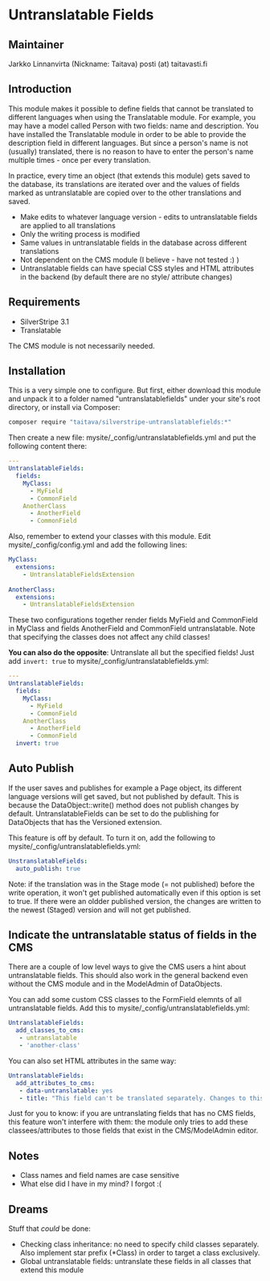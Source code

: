 # Untranslatable Fields

## Maintainer

Jarkko Linnanvirta (Nickname: Taitava)
posti (at) taitavasti.fi
 
## Introduction

This module makes it possible to define fields that cannot be translated to different languages when using the
Translatable module. For example, you may have a model called Person with two fields: name and description. You have
installed the Translatable module in order to be able to provide the description field in different languages. But since
a person's name is not (usually) translated, there is no reason to have to enter the person's name multiple times - once
per every translation.

In practice, every time an object (that extends this module) gets saved to the database, its translations are iterated
over and the values of fields marked as untranslatable are copied over to the other translations and saved.

 * Make edits to whatever language version - edits to untranslatable fields are applied to all translations
 * Only the writing process is modified
 * Same values in untranslatable fields in the database across different translations
 * Not dependent on the CMS module (I believe - have not tested :) )
 * Untranslatable fields can have special CSS styles and HTML attributes in the backend (by default there are no style/
   attribute changes)
 
## Requirements

 * SilverStripe 3.1
 * Translatable
 
The CMS module is not necessarily needed.
 
## Installation

This is a very simple one to configure. But first, either download this module and unpack it to a folder named
"untranslatablefields" under your site's root directory, or install via Composer:

```bash
composer require "taitava/silverstripe-untranslatablefields:*"
```

Then create a new file: mysite/_config/untranslatablefields.yml and put the following content there:

```YAML
---
UntranslatableFields:
  fields:
    MyClass:
      - MyField
      - CommonField
    AnotherClass
      - AnotherField
      - CommonField
```

Also, remember to extend your classes with this module. Edit mysite/_config/config.yml and add the following lines:

```YAML
MyClass:
  extensions:
    - UntranslatableFieldsExtension
    
AnotherClass:
  extensions:
    - UntranslatableFieldsExtension
```

These two configurations together render fields MyField and CommonField in MyClass and fields AnotherField and
CommonField untranslatable. Note that specifying the classes does not affect any child classes!

**You can also do the opposite**: Untranslate all but the specified fields! Just add `invert: true` to
mysite/_config/untranslatablefields.yml:

```YAML
---
UntranslatableFields:
  fields:
    MyClass:
      - MyField
      - CommonField
    AnotherClass
      - AnotherField
      - CommonField
  invert: true
```

## Auto Publish

If the user saves and publishes for example a Page object, its different language versions will get saved, but not
published by default. This is because the DataObject::write() method does not publish changes by default.
UntranslatableFields can be set to do the publishing for DataObjects that has the Versioned extension.

This feature is off by default. To turn it on, add the following to mysite/_config/untranslatablefields.yml:

```YAML
UnstranslatableFields:
  auto_publish: true
```

Note: if the translation was in the Stage mode (= not published) before the write operation, it won't get published
automatically even if this option is set to true. If there were an oldder published version, the changes are written to
the newest (Staged) version and will not get published.


## Indicate the untranslatable status of fields in the CMS

There are a couple of low level ways to give the CMS users a hint about untranslatable fields. This should also work in
the general backend even without the CMS module and in the ModelAdmin of DataObjects.

You can add some custom CSS classes to the FormField elemnts of all untranslatable fields. Add this to
mysite/_config/untranslatablefields.yml:

```YAML
UntranslatableFields:
  add_classes_to_cms:
   - untranslatable
   - 'another-class'
```

You can also set HTML attributes in the same way:

```YAML
UntranslatableFields:
  add_attributes_to_cms:
   - data-untranslatable: yes
   - title: "This field can't be translated separately. Changes to this field are saved across all existing translations."
```

Just for you to know: if you are untranslating fields that has no CMS fields, this feature won't interfere with them: the
module only tries to add these classees/attributes to those fields that exist in the CMS/ModelAdmin editor.


## Notes

 * Class names and field names are case sensitive
 * What else did I have in my mind? I forgot :(

## Dreams

Stuff that *could* be done:

 * Checking class inheritance: no need to specify child classes separately. Also implement star prefix (*Class) in order to target a class exclusively.
 * Global untranslatable fields: untranslate these fields in all classes that extend this module
